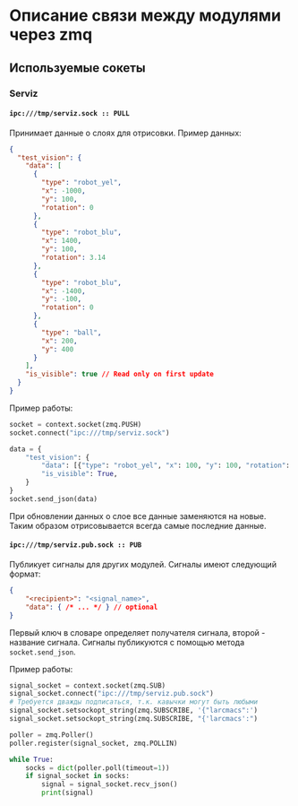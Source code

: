 # Описание связи между модулями через zmq

## Используемые сокеты

### Serviz

#### `ipc:///tmp/serviz.sock :: PULL`

Принимает данные о слоях для отрисовки. Пример данных:

```json
{
  "test_vision": {
    "data": [
      {
        "type": "robot_yel",
        "x": -1000,
        "y": 100,
        "rotation": 0
      },
      {
        "type": "robot_blu",
        "x": 1400,
        "y": 100,
        "rotation": 3.14
      },
      {
        "type": "robot_blu",
        "x": -1400,
        "y": -100,
        "rotation": 0
      },
      {
        "type": "ball",
        "x": 200,
        "y": 400
      }
    ],
    "is_visible": true // Read only on first update
  }
}
```

Пример работы:

```python
socket = context.socket(zmq.PUSH)
socket.connect("ipc:///tmp/serviz.sock")

data = {
    "test_vision": {
        "data": [{"type": "robot_yel", "x": 100, "y": 100, "rotation": 0}],
        "is_visible": True,
    }
}
socket.send_json(data)
```

При обновлении данных о слое все данные заменяются на новые. Таким образом отрисовывается всегда самые последние данные.

#### `ipc:///tmp/serviz.pub.sock :: PUB`

Публикует сигналы для других модулей. Сигналы имеют следующий формат:

```json
{
    "<recipient>": "<signal_name>",
    "data": { /* ... */ } // optional
}
```

Первый ключ в словаре определяет получателя сигнала, второй - название сигнала. Сигналы публикуются с помощью метода `socket.send_json`.

Пример работы:

```python
signal_socket = context.socket(zmq.SUB)
signal_socket.connect("ipc:///tmp/serviz.pub.sock")
# Требуется дважды подписаться, т.к. кавычки могут быть любыми
signal_socket.setsockopt_string(zmq.SUBSCRIBE, '{"larcmacs":')
signal_socket.setsockopt_string(zmq.SUBSCRIBE, "{'larcmacs':")

poller = zmq.Poller()
poller.register(signal_socket, zmq.POLLIN)

while True:
    socks = dict(poller.poll(timeout=1))
    if signal_socket in socks:
        signal = signal_socket.recv_json()
        print(signal)
```
